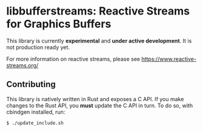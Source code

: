 # libbufferstreams: Reactive Streams for Graphics Buffers

This library is currently **experimental** and **under active development**.
It is not production ready yet.

For more information on reactive streams, please see <https://www.reactive-streams.org/>

## Contributing

This library is natively written in Rust and exposes a C API. If you make changes to the Rust API,
you **must** update the C API in turn. To do so, with cbindgen installed, run:

```$ ./update_include.sh```
